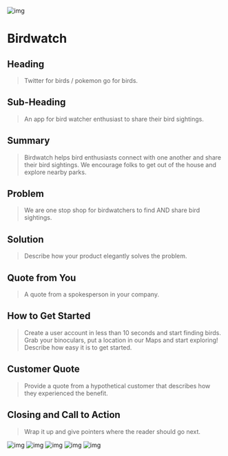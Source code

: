 ![img](https://i.imgur.com/fxfDLzw.png)
# Birdwatch


## Heading ##
  > Twitter for birds / pokemon go for birds. 

## Sub-Heading ##
  > An app for bird watcher enthusiast to share their bird sightings. 

## Summary ##
  > Birdwatch helps bird enthusiasts connect with one another and share their bird sightings. We encourage folks to get out of the house and explore nearby parks.

## Problem ##
  > We are one stop shop for birdwatchers to find AND share bird sightings.

## Solution ##
  > Describe how your product elegantly solves the problem.

## Quote from You ##
  > A quote from a spokesperson in your company.

## How to Get Started ##
  > Create a user account in less than 10 seconds and start finding birds. Grab your binoculars, put a location in our Maps and start exploring!
  > Describe how easy it is to get started.

## Customer Quote ##
  > Provide a quote from a hypothetical customer that describes how they experienced the benefit.

## Closing and Call to Action ##
  > Wrap it up and give pointers where the reader should go next.
  
  
  ![img](https://i.imgur.com/THZD21G.png)
  ![img](https://www.appgeo.com/wp-content/uploads/directions_api-350x350.png)
  ![img](https://ebirdhotspots.wikispaces.com/file/view/The_Cornell_Lab_of_Ornithology.png/591467806/The_Cornell_Lab_of_Ornithology.png)
  ![img](https://modernizehq.com/assets/images/logos/express-logo.png)
  ![img](http://i.imgur.com/kx0dfrN.png)
